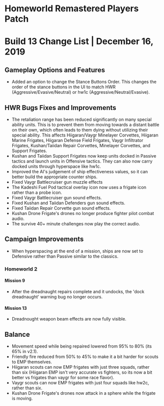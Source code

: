 # Homeworld Remastered Players Patch
# Build 13 Change List | December 16, 2019

## Gameplay Options and Features
* Added an option to change the Stance Buttons Order. This changes the order of the stance buttons in the UI to match HWR (Aggressive/Evasive/Neutral) or hw1c (Aggressive/Neutral/Evasive).

## HWR Bugs Fixes and Improvements
* The retaliation range has been reduced significantly on many special ability units. This is to prevent them from moving towards a distant battle on their own, which often leads to them dying without utilizing their special ability. This affects Hiigaran/Vaygr Minelayer Corvettes, Hiigaran Marine Frigates, Hiigaran Defense Field Frigates, Vaygr Infiltrator Frigates, Kushan/Taiidan Repair Corvettes, Minelayer Corvettes, and Support Frigates.
* Kushan and Taiidan Support Frigates now keep units docked in Passive tactics and launch units in Offensive tactics. They can also now carry docked units through hyperspace like hw1c.
* Improved the AI's judgement of ship effectiveness values, so it can better build the appropriate counter ships.
* Fixed Vaygr Battlecruiser gun muzzle effects
* The Kadeshi Fuel Pod tactical overlay icon now uses a frigate icon rather than a probe icon.
* Fixed Vaygr Battlecruiser gun sound effects.
* Fixed Kushan and Taiidan Defenders gun sound effects.
* Fixed Taiidan Repair Corvette gun sound effects.
* Kushan Drone Frigate's drones no longer produce fighter pilot combat audio.
* The survive 40+ minute challenges now play the correct audio.

## Campaign Improvements
* When hyperspacing at the end of a mission, ships are now set to Defensive rather than Passive similar to the classics.
### Homeworld 2
#### Mission 9
* After the dreadnaught repairs complete and it undocks, the 'dock dreadnaught' warning bug no longer occurs.
#### Mission 13
* Dreadnought weapon beam effects are now fully visible.

## Balance
* Movement speed while being repaired lowered from 95% to 80% (its 65% in v2.1).
* Friendly fire reduced from 50% to 45% to make it a bit harder for scouts to EMP themselves.
* Hiigaran scouts can now EMP frigates with just three squads, rather than six (Hiigaran EMP isn't very accurate vs fighters, so its now a bit better vs frigates than vaygr for some race flavor).
* Vaygr scouts can now EMP frigates with just four squads like hw2c, rather than six.
* Kushan Drone Frigate's drones now attack in a sphere while the frigate is moving.